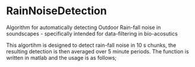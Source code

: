 # RainNoiseDetection
Algorithm for automatically detecting Outdoor Rain-fall noise in soundscapes - specifically intended for data-filtering in bio-acosutics

This algortihm is designed to detect rain-fall noise in 10 s chunks, the resulting detection is then averaged over 5 minute periods.  The function is written in matlab and the usage is as follows;

